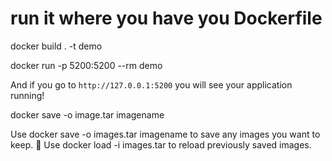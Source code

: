 # run it where you have you Dockerfile
docker build . -t demo

docker run -p 5200:5200 --rm demo

And if you go to `http://127.0.0.1:5200` you will see your application running!


docker save -o image.tar imagename


Use docker save -o images.tar imagename to save any images you want to keep.
􏰀 Use docker load -i images.tar to reload previously saved images.
